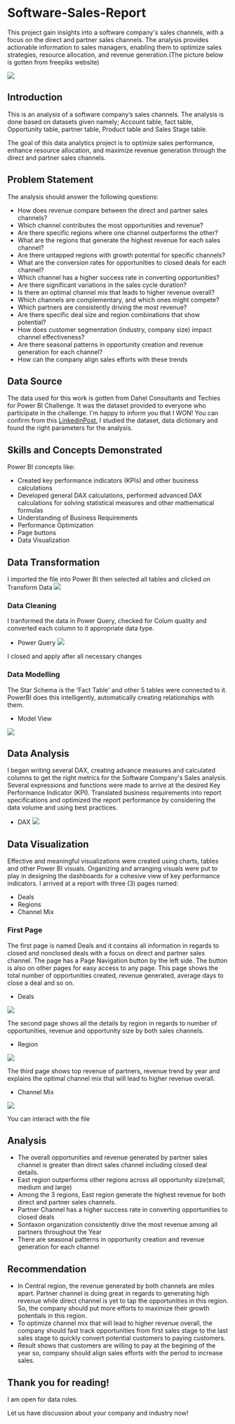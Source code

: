 # Software-Sales-Report
This project gain insights into a software company's sales channels, with a focus on the direct and partner sales channels. The analysis provides actionable information to sales managers, enabling them to optimize sales strategies, resource allocation, and revenue generation.(The picture below is gotten from freepiks website)

![](dataanalytics.avif)


## Introduction
This is an analysis of a software company’s sales channels. The analysis is done based on datasets given namely; Account table, fact table, Opportunity table, partner table, Product table and Sales Stage table.

The goal of this data analytics project is to optimize sales performance, enhance resource allocation, and maximize revenue generation through the direct and partner sales channels.
 

## Problem Statement
The analysis should answer the following questions: 
*	How does revenue compare between the direct and partner sales channels? 
*	Which channel contributes the most opportunities and revenue?
*	Are there specific regions where one channel outperforms the other? 
*	What are the regions that generate the highest revenue for each sales channel? 
*	Are there untapped regions with growth potential for specific channels? 
*	What are the conversion rates for opportunities to closed deals for each channel? 
*	Which channel has a higher success rate in converting opportunities? 
*	Are there significant variations in the sales cycle duration? 
*	Is there an optimal channel mix that leads to higher revenue overall? 
*	Which channels are complementary, and which ones might compete? 
*	Which partners are consistently driving the most revenue? 
*	Are there specific deal size and region combinations that show potential? 
*	How does customer segmentation (industry, company size) impact channel effectiveness? 
*	Are there seasonal patterns in opportunity creation and revenue generation for each channel? 
*	How can the company align sales efforts with these trends

## Data Source
The data used for this work is gotten from Dahel Consultants and Techies for Power BI Challenge. It was the dataset provided to everyone who participate in the challenge. I'm happy to inform you that I WON! You can confirm from this [LinkedinPost.](https://www.linkedin.com/posts/modinatganiyudataanalyst_powerbichampion-grateful-dataanalysis-activity-7111456548857536512-Hd-_?utm_source=share&utm_medium=member_desktop) I studied the dataset, data dictionary and found the right parameters for the analysis.

## Skills and Concepts Demonstrated
Power BI concepts like:
*	Created key performance indicators (KPIs) and other business calculations
*	Developed general DAX calculations, performed advanced DAX calculations for solving statistical measures and other mathematical formulas
*	Understanding of Business Requirements
*	Performance Optimization
*	Page buttons
*	Data Visualization

## Data Transformation
I imported the file into Power BI then selected all tables and clicked on Transform Data
![](TablesChoosen.PNG)

### Data Cleaning
I tranformed the data in Power Query, checked for Colum quality and converted each column to it appropriate data type.
* Power Query
![](DataFormat.PNG)

I closed and apply after all necessary changes

### Data Modelling
The Star Schema is the 'Fact Table' and other 5 tables were connected to it. PowerBI does this intelligently, automatically creating relationships with them.
* Model View

![](AutomatedModel.PNG)

## Data Analysis 
I began writing several DAX, creating advance measures and calculated columns to get the right metrics for the Software Company's Sales analysis. Several expressions and functions were made to arrive at the desired Key Performance Indicator (KPI). Translated business requirements into report specifications and optimized the report performance by considering the data volume and using best practices. 
* DAX
![](DAX.PNG)

## Data Visualization
Effective and meaningful visualizations were created using charts, tables and other Power BI visuals. Organizing and arranging visuals were put to play in designing the dashboards for a cohesive view of key performance indicators.
I arrived at a report with three (3) pages named:
* Deals
* Regions
* Channel Mix

### First Page
The first page is named Deals and it contains all information in regards to closed and nonclosed deals with a focus on direct and partner sales channel. The page has a Page Navigation button by the left side. The button is also on other pages for easy access to any page. This page shows the total number of opportunities created, revenue generated, average days to close a deal and so on.
* Deals
 
![](Deals.PNG)

The second page shows all the details by region in regards to number of opportunities, revenue and opportunity size by both sales channels.
* Region

![](Region.PNG)

The third page shows top revenue of partners, revenue trend by year and explains the optimal channel mix that will lead to higher revenue overall.
* Channel Mix

![](ChannelMix.PNG)
  
You can interact with the file 

## Analysis
* The overall opportunities and revenue generated by partner sales channel is greater than direct sales channel including closed deal details.
* East region outperforms other regions across all opportunity size(small, medium and large)
* Among the 3 regions, East region generate the highest revenue for both direct and partner sales channels.
* Partner Channel has a higher success rate in converting opportunities to closed deals
* Sontaxon organization consistently drive the most revenue among all partners throughout the Year
* There are seasonal patterns in opportunity creation and revenue generation for each channel
  
## Recommendation
* In Central region, the revenue generated by both channels are miles apart. Partner channel is doing great in regards to generating high revenue while direct channel is yet to tap the opportunities in this region. So, the company should put more efforts to maximize their growth potentials in this region.
* To optimize channel mix that will lead to higher revenue overall, the company should fast track opportunities from first sales stage to the last sales stage to quickly convert potential customers to paying customers.
* Result shows that customers are willing to pay at the begining of the year so, company should align sales efforts with the period to increase sales.


## Thank you for reading!
I am open for data roles.

Let us have discussion about your company and industry now!
